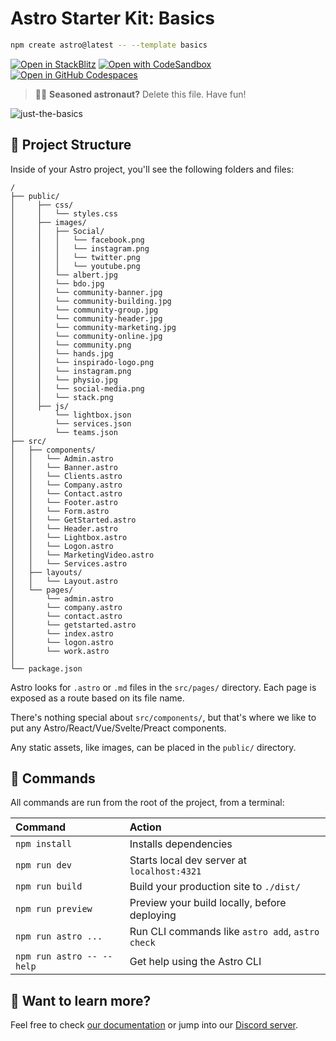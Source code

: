 # Astro Starter Kit: Basics

```sh
npm create astro@latest -- --template basics
```

[![Open in StackBlitz](https://developer.stackblitz.com/img/open_in_stackblitz.svg)](https://stackblitz.com/github/withastro/astro/tree/latest/examples/basics)
[![Open with CodeSandbox](https://assets.codesandbox.io/github/button-edit-lime.svg)](https://codesandbox.io/p/sandbox/github/withastro/astro/tree/latest/examples/basics)
[![Open in GitHub Codespaces](https://github.com/codespaces/badge.svg)](https://codespaces.new/withastro/astro?devcontainer_path=.devcontainer/basics/devcontainer.json)

> 🧑‍🚀 **Seasoned astronaut?** Delete this file. Have fun!

![just-the-basics](https://github.com/withastro/astro/assets/2244813/a0a5533c-a856-4198-8470-2d67b1d7c554)

## 🚀 Project Structure

Inside of your Astro project, you'll see the following folders and files:

```text
/
├── public/
│     ├── css/     
│     │   └── styles.css
│     ├── images/
│     │   ├── Social/
│     │   │   └── facebook.png
│     │   │   └── instagram.png
│     │   │   └── twitter.png
│     │   │   └── youtube.png
│     │   └── albert.jpg     
│     │   └── bdo.jpg
│     │   └── community-banner.jpg
│     │   └── community-building.jpg
│     │   └── community-group.jpg
│     │   └── community-header.jpg
│     │   └── community-marketing.jpg
│     │   └── community-online.jpg
│     │   └── community.png
│     │   └── hands.jpg
│     │   └── inspirado-logo.png
│     │   └── instagram.png
│     │   └── physio.jpg
│     │   └── social-media.png
│     │   └── stack.png
│     ├── js/
│         └── lightbox.json
│         └── services.json
│         └── teams.json
├── src/
│   ├── components/
│   │   └── Admin.astro
│   │   └── Banner.astro
│   │   └── Clients.astro
│   │   └── Company.astro
│   │   └── Contact.astro
│   │   └── Footer.astro
│   │   └── Form.astro
│   │   └── GetStarted.astro
│   │   └── Header.astro
│   │   └── Lightbox.astro
│   │   └── Logon.astro
│   │   └── MarketingVideo.astro
│   │   └── Services.astro
│   ├── layouts/
│   │   └── Layout.astro
│   └── pages/
│       └── admin.astro
│       └── company.astro
│       └── contact.astro
│       └── getstarted.astro
│       └── index.astro
│       └── logon.astro
│       └── work.astro
│ 
└── package.json
```

Astro looks for `.astro` or `.md` files in the `src/pages/` directory. Each page is exposed as a route based on its file name.

There's nothing special about `src/components/`, but that's where we like to put any Astro/React/Vue/Svelte/Preact components.

Any static assets, like images, can be placed in the `public/` directory.

## 🧞 Commands

All commands are run from the root of the project, from a terminal:

| Command                   | Action                                           |
| :------------------------ | :----------------------------------------------- |
| `npm install`             | Installs dependencies                            |
| `npm run dev`             | Starts local dev server at `localhost:4321`      |
| `npm run build`           | Build your production site to `./dist/`          |
| `npm run preview`         | Preview your build locally, before deploying     |
| `npm run astro ...`       | Run CLI commands like `astro add`, `astro check` |
| `npm run astro -- --help` | Get help using the Astro CLI                     |

## 👀 Want to learn more?

Feel free to check [our documentation](https://docs.astro.build) or jump into our [Discord server](https://astro.build/chat).
